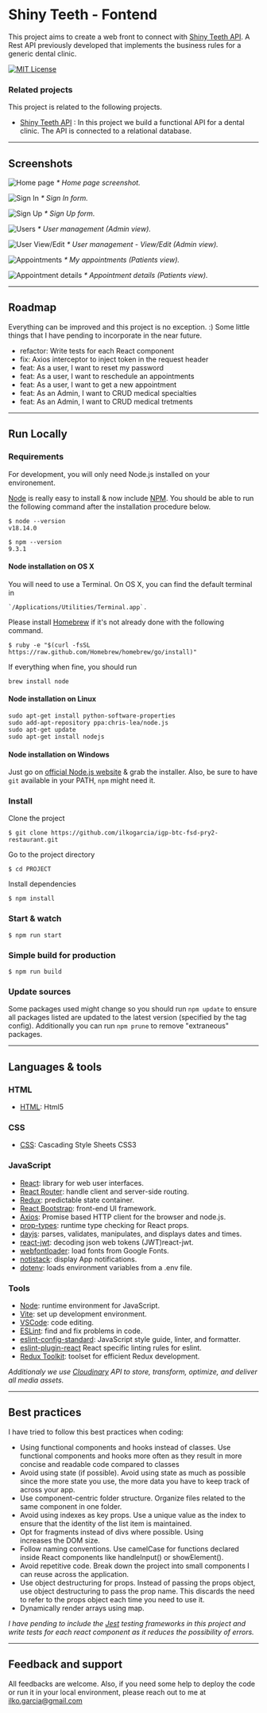 
# Shiny Teeth - Fontend

This project aims to create a web front to connect with [Shiny Teeth API](https://github.com/ilkogarcia/avocadogeeks-btc-fsd-shinyteeth). A Rest API previously developed that implements the business rules for a generic dental clinic.

[![MIT License](https://img.shields.io/badge/License-MIT-green.svg)](https://choosealicense.com/licenses/mit/)


### Related projects

This project is related to the following projects.

* [Shiny Teeth API](https://github.com/ilkogarcia/avocadogeeks-btc-fsd-shinyteeth) : In this project we build a functional API for a dental clinic. The API is connected to a relational database.

---
## Screenshots

![Home page](https://res.cloudinary.com/dtxhybmyx/image/upload/v1679676556/shinyteeth/shinyteeth_front_screenshot_1_bpb9if.png)
_* Home page screenshot._

![Sign In](https://res.cloudinary.com/dtxhybmyx/image/upload/v1679676553/shinyteeth/shinyteeth_front_screenshot_1.1_a1oauq.png)
_* Sign In form._

![Sign Up](https://res.cloudinary.com/dtxhybmyx/image/upload/v1679676553/shinyteeth/shinyteeth_front_screenshot_1.2_y4tn2d.png)
_* Sign Up form._

![Users](https://res.cloudinary.com/dtxhybmyx/image/upload/v1679676553/shinyteeth/shinyteeth_front_screenshot_2_sb75qe.png)
_* User management (Admin view)._

![User View/Edit](https://res.cloudinary.com/dtxhybmyx/image/upload/v1679676553/shinyteeth/shinyteeth_front_screenshot_3_txoc7z.png)
_* User management - View/Edit (Admin view)._

![Appointments](https://res.cloudinary.com/dtxhybmyx/image/upload/v1679676554/shinyteeth/shinyteeth_front_screenshot_8_fwoymm.png)
_* My appointments (Patients view)._

![Appointment details](https://res.cloudinary.com/dtxhybmyx/image/upload/v1679676554/shinyteeth/shinyteeth_front_screenshot_7_wmthes.png)
_* Appointment details (Patients view)._

---
## Roadmap

Everything can be improved and this project is no exception. :) Some little things that I have pending to incorporate in the near future.

- refactor: Write tests for each React component
- fix: Axios interceptor to inject token in the request header
- feat: As a user, I want to reset my password
- feat: As a user, I want to reschedule an appointments
- feat: As a user, I want to get a new appointment
- feat: As an Admin, I want to CRUD medical specialties
- feat: As an Admin, I want to CRUD medical tretments

---
## Run Locally

### Requirements

For development, you will only need Node.js installed on your environement. 

[Node](http://nodejs.org/) is really easy to install & now include [NPM](https://npmjs.org/). You should be able to run the following command after the installation procedure
below.

    $ node --version
    v18.14.0

    $ npm --version
    9.3.1

#### Node installation on OS X

You will need to use a Terminal. On OS X, you can find the default terminal in

    `/Applications/Utilities/Terminal.app`.

Please install [Homebrew](http://brew.sh/) if it's not already done with the following command.

    $ ruby -e "$(curl -fsSL https://raw.github.com/Homebrew/homebrew/go/install)"

If everything when fine, you should run

    brew install node

#### Node installation on Linux

    sudo apt-get install python-software-properties
    sudo add-apt-repository ppa:chris-lea/node.js
    sudo apt-get update
    sudo apt-get install nodejs

#### Node installation on Windows

Just go on [official Node.js website](http://nodejs.org/) & grab the installer. Also, be sure to have `git` available in your PATH, `npm` might need it.

### Install

Clone the project

    $ git clone https://github.com/ilkogarcia/igp-btc-fsd-pry2-restaurant.git

Go to the project directory

    $ cd PROJECT

Install dependencies

    $ npm install

### Start & watch

    $ npm run start

### Simple build for production

    $ npm run build

### Update sources

Some packages used might change so you should run `npm update` to ensure all packages listed are updated to the latest version (specified by the tag config). Additionally you can run  `npm prune` to remove "extraneous" packages.


---
## Languages & tools

### HTML

- [HTML](https://dev.w3.org/html5/spec-LC/): Html5
  
### CSS

- [CSS](https://developer.mozilla.org/en-US/docs/Web/CSS): Cascading Style Sheets CSS3
  
### JavaScript

- [React](https://react.dev/): library for web user interfaces.
- [React Router](https://reactrouter.com/): handle client and server-side routing.
- [Redux](https://redux.js.org/): predictable state container.
- [React Bootstrap](https://react-bootstrap.github.io/): front-end UI framework.
- [Axios](https://axios-http.com/): Promise based HTTP client for the browser and node.js.
- [prop-types](https://www.npmjs.com/package/prop-types): runtime type checking for React props.
- [dayjs](https://www.npmjs.com/package/dayjs): parses, validates, manipulates, and displays dates and times.
- [react-jwt](https://www.npmjs.com/package/react-jwt): decoding json web tokens (JWT)react-jwt.
- [webfontloader](https://www.npmjs.com/package/webfontloader): load fonts from Google Fonts.
- [notistack](https://www.npmjs.com/package/notistack): display App notifications.
- [dotenv](https://www.npmjs.com/package/dotenv): loads environment variables from a .env file.
  
### Tools
- [Node](http://nodejs.org/): runtime environment for JavaScript.
- [Vite](https://vitejs.dev/): set up development environment.
- [VSCode](https://code.visualstudio.com/): code editing.
- [ESLint](https://eslint.org/): find and fix problems in code.
- [eslint-config-standard](https://www.npmjs.com/package/eslint-config-standard): JavaScript style guide, linter, and formatter.
- [eslint-plugin-react](https://www.npmjs.com/package/eslint-plugin-react) React specific linting rules for eslint.
- [Redux Toolkit](https://developer.mozilla.org/en-US/docs/Web/CSS): toolset for efficient Redux development.
  
_Additionaly we use [Cloudinary](https://cloudinary.com/) API to store, transform, optimize, and deliver all media assets._


---
## Best practices

I have tried to follow this best practices when coding:

- Using functional components and hooks instead of classes. Use functional components and hooks more often as they result in more concise and readable code compared to classes
- Avoid using state (if possible). Avoid using state as much as possible since the more state you use, the more data you have to keep track of across your app.
- Use component-centric folder structure. Organize files related to the same component in one folder. 
- Avoid using indexes as key props. Use a unique value as the index to ensure that the identity of the list item is maintained.
- Opt for fragments instead of divs where possible. Using <div> increases the DOM size.
- Follow naming conventions. Use camelCase for functions declared inside React components like handleInput() or showElement().
- Avoid repetitive code.  Break down the project into small components I can reuse across the application.
- Use object destructuring for props. Instead of passing the props object, use object destructuring to pass the prop name. This discards the need to refer to the props object each time you need to use it.
- Dynamically render arrays using map.

_I have pending to include the [Jest](https://jestjs.io/) testing frameworks in this project and write tests for each react component as it reduces the possibility of errors._

---
## Feedback and support

All feedbacks are welcome. Also, if you need some help to deploy the code or run it in your local environment, please reach out to me at ilko.garcia@gmail.com

